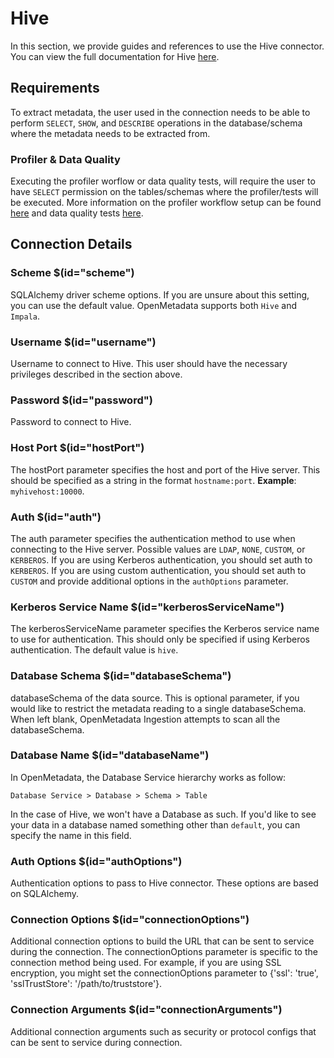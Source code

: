 # Hive
In this section, we provide guides and references to use the Hive connector. You can view the full documentation for Hive [here](https://docs.open-metadata.org/connectors/database/hive).

## Requirements
To extract metadata, the user used in the connection needs to be able to perform `SELECT`, `SHOW`, and `DESCRIBE` operations in the database/schema where the metadata needs to be extracted from.

### Profiler & Data Quality
Executing the profiler worflow or data quality tests, will require the user to have `SELECT` permission on the tables/schemas where the profiler/tests will be executed. More information on the profiler workflow setup can be found [here](https://docs.open-metadata.org/connectors/ingestion/workflows/profiler) and data quality tests [here](https://docs.open-metadata.org/connectors/ingestion/workflows/data-quality).

## Connection Details

### Scheme $(id="scheme")
SQLAlchemy driver scheme options. If you are unsure about this setting, you can use the default value. OpenMetadata supports both `Hive` and `Impala`.
### Username $(id="username")
Username to connect to Hive. This user should have the necessary privileges described in the section above.

### Password $(id="password")
Password to connect to Hive.

### Host Port $(id="hostPort")
The hostPort parameter specifies the host and port of the Hive server. This should be specified as a string in the format `hostname:port`.
**Example**: `myhivehost:10000`.

### Auth $(id="auth")
The auth parameter specifies the authentication method to use when connecting to the Hive server. Possible values are `LDAP`, `NONE`, `CUSTOM`, or `KERBEROS`. If you are using Kerberos authentication, you should set auth to `KERBEROS`. If you are using custom authentication, you should set auth to `CUSTOM` and provide additional options in the `authOptions` parameter.

### Kerberos Service Name $(id="kerberosServiceName")
The kerberosServiceName parameter specifies the Kerberos service name to use for authentication. This should only be specified if using Kerberos authentication. The default value is `hive`.

### Database Schema $(id="databaseSchema")
databaseSchema of the data source. This is optional parameter, if you would like to restrict the metadata reading to a single databaseSchema. When left blank, OpenMetadata Ingestion attempts to scan all the databaseSchema.

### Database Name $(id="databaseName")
In OpenMetadata, the Database Service hierarchy works as follow:
```
Database Service > Database > Schema > Table
```
In the case of Hive, we won't have a Database as such. If you'd like to see your data in a database named something other than `default`, you can specify the name in this field.

### Auth Options $(id="authOptions")
Authentication options to pass to Hive connector. These options are based on SQLAlchemy.

### Connection Options $(id="connectionOptions")
Additional connection options to build the URL that can be sent to service during the connection. The connectionOptions parameter is specific to the connection method being used. For example, if you are using SSL encryption, you might set the connectionOptions parameter to {'ssl': 'true', 'sslTrustStore': '/path/to/truststore'}.

### Connection Arguments $(id="connectionArguments")
Additional connection arguments such as security or protocol configs that can be sent to service during connection.


